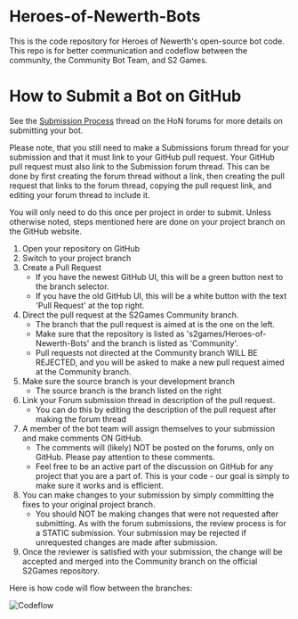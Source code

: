 Heroes-of-Newerth-Bots
======================

This is the code repository for Heroes of Newerth's open-source bot code. This repo is for better communication and codeflow between the community, the Community Bot Team, and S2 Games.

How to Submit a Bot on GitHub
=============================

See the [Submission Process](http://forums.heroesofnewerth.com/showthread.php?504798-Submission-Process) thread on the HoN forums for more details on submitting your bot.

Please note, that you still need to make a Submissions forum thread for your submission and that it must link to your GitHub pull request. Your GitHub pull request must also link to the Submission forum thread. This can be done by first creating the forum thread without a link, then creating the pull request that links to the forum thread, copying the pull request link, and editing your forum thread to include it.

You will only need to do this once per project in order to submit. Unless otherwise noted, steps mentioned here are done on your project branch on the GitHub website.

1. Open your repository on GitHub
2. Switch to your project branch
3. Create a Pull Request
    * If you have the newest GitHub UI, this will be a green button next to the branch selector.
    * If you have the old GitHub UI, this will be a white button with the text 'Pull Request' at the top right.
4. Direct the pull request at the S2Games Community branch.
    * The branch that the pull request is aimed at is the one on the left.
    * Make sure that the repository is listed as 's2games/Heroes-of-Newerth-Bots' and the branch is listed as 'Community'.
    * Pull requests not directed at the Community branch WILL BE REJECTED, and you will be asked to make a new pull request aimed at the Community branch.
5. Make sure the source branch is your development branch
    * The source branch is the branch listed on the right
6. Link your Forum submission thread in description of the pull request.
    * You can do this by editing the description of the pull request after making the forum thread
7. A member of the bot team will assign themselves to your submission and make comments ON GitHub.
    * The comments will (likely) NOT be posted on the forums, only on GitHub. Please pay attention to these comments.
    * Feel free to be an active part of the discussion on GitHub for any project that you are a part of. This is your code - our goal is simply to make sure it works and is efficient.
8. You can make changes to your submission by simply committing the fixes to your original project branch.
    * You should NOT be making changes that were not requested after submitting. As with the forum submissions, the review process is for a STATIC submission. Your submission may be rejected if unrequested changes are made after submission.
9. Once the reviewer is satisfied with your submission, the change will be accepted and merged into the Community branch on the official S2Games repository.

Here is how code will flow between the branches:

![Codeflow](http://i.imgur.com/qsXW8ZV.jpg)
